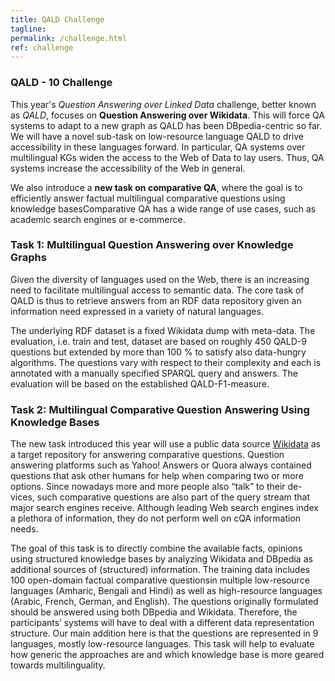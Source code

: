 ```yaml
---
title: QALD Challenge
tagline: 
permalink: /challenge.html
ref: challenge
---
```


### QALD - 10 Challenge

This year's *Question Answering over Linked Data* challenge, better known as *QALD*, focuses on **Question Answering over Wikidata**. This will force QA systems to adapt to a new graph as QALD has been DBpedia-centric so far. We will have a novel sub-task on low-resource language QALD to drive accessibility in these languages forward. In particular, QA systems over multilingual KGs widen the access to the Web of Data to lay users. Thus, QA systems increase the accessibility of the Web in general.

We also introduce a **new task on comparative QA**, where the goal is to efficiently answer factual multilingual comparative questions using knowledge basesComparative QA has a wide range of use cases, such as academic search engines or e-commerce.

### Task 1: Multilingual Question Answering over Knowledge Graphs

Given the diversity of languages used on the Web, there is an increasing need to facilitate multilingual access to semantic data. The core task of QALD is thus to retrieve answers from an RDF data repository given an information need expressed in a variety of natural languages.

The underlying RDF dataset is a fixed Wikidata dump with meta-data. The evaluation, i.e. train and test, dataset are based on roughly 450 QALD-9 questions but extended by more than 100 % to satisfy also data-hungry algorithms. The questions vary with respect to their complexity and each is annotated with a manually specified SPARQL query and answers. The evaluation will be based on the established QALD-F1-measure.

### Task 2: Multilingual Comparative Question Answering Using Knowledge Bases

The new task introduced this year will use a public data source [Wikidata](https://www.wikidata.org/) as a target repository for answering comparative questions. Question answering platforms such as Yahoo! Answers or Quora always contained questions that ask other humans for help when comparing two or more options. Since nowadays more and more people also “talk” to their de-vices, such comparative questions are also part of the query stream that major search engines receive. Although leading Web search engines index a plethora of information, they do not perform well on cQA information needs. 

The goal of this task is to directly combine the available facts, opinions using structured knowledge bases by analyzing Wikidata and DBpedia as additional sources of (structured) information. The training data includes 100 open-domain factual comparative questionsin multiple low-resource languages (Amharic, Bengali and Hindi) as well as high-resource languages (Arabic, French, German, and English). The questions originally formulated should be answered using both DBpedia and Wikidata. Therefore, the participants’ systems will have to deal with a different data representation structure. Our main addition here is that the questions are represented in 9 languages, mostly low-resource languages. This task will help to evaluate how generic the approaches are and which knowledge base is more geared towards multilinguality. 
